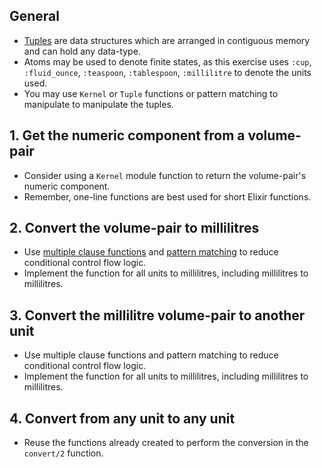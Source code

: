 ## General

- [Tuples][tuple-module] are data structures which are arranged in contiguous memory and can hold any data-type.
- Atoms may be used to denote finite states, as this exercise uses `:cup`, `:fluid_ounce`, `:teaspoon`, `:tablespoon`, `:millilitre` to denote the units used.
- You may use `Kernel` or `Tuple` functions or pattern matching to manipulate to manipulate the tuples.

## 1. Get the numeric component from a volume-pair

- Consider using a `Kernel` module function to return the volume-pair's numeric component.
- Remember, one-line functions are best used for short Elixir functions.

## 2. Convert the volume-pair to millilitres

- Use [multiple clause functions][multi-clause] and [pattern matching][pattern-matching] to reduce conditional control flow logic.
- Implement the function for all units to millilitres, including millilitres to millilitres.

## 3. Convert the millilitre volume-pair to another unit

- Use multiple clause functions and pattern matching to reduce conditional control flow logic.
- Implement the function for all units to millilitres, including millilitres to millilitres.

## 4. Convert from any unit to any unit

- Reuse the functions already created to perform the conversion in the `convert/2` function.

[multi-clause]: https://elixir-lang.org/getting-started/modules-and-functions.html#named-functions
[tuple-module]: https://hexdocs.pm/elixir/Tuple.html
[pattern-matching]: https://medium.com/rebirth-delivery/how-to-use-elixir-pattern-matched-functions-arguments-a793733acc6d
